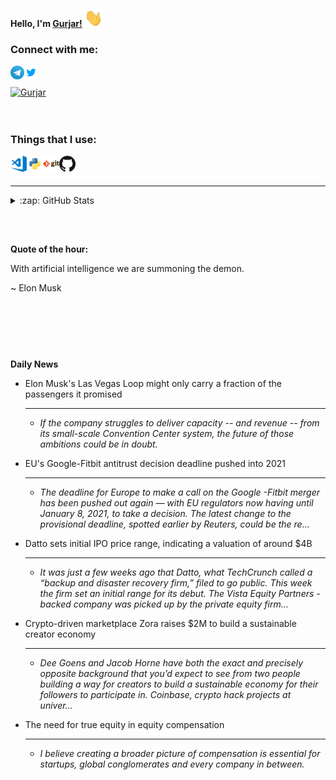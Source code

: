 #### Hello, I'm [Gurjar!](https://GurjarKing.github.io) <img src="https://raw.githubusercontent.com/ABSphreak/ABSphreak/master/gifs/Hi.gif" width="30px"></h2>


### Connect with me:

[<img align="left" alt="Gurjar | Telegram" width="22px" src="https://raw.githubusercontent.com/github/explore/80688e429a7d4ef2fca1e82350fe8e3517d3494d/topics/telegram/telegram.png" />][Telegram]
[<img align="left" alt="Gurjar | Twitter" width="22px" src="https://raw.githubusercontent.com/github/explore/80688e429a7d4ef2fca1e82350fe8e3517d3494d/topics/twitter/twitter.png" />][Twitter]
<br >
<br >
<a href="https://github.com/GurjarKing"><img src="https://komarev.com/ghpvc/?username=GurjarKing" alt="Gurjar" /></a> <br />
<br />
<br />
<!-- <br >

![](https://visitor-badge.glitch.me/badge?page_id=GurjarKing)

<br /> -->

### Things that I use:

[<img align="left" alt="Visual Studio Code" width="26px" src="https://raw.githubusercontent.com/github/explore/80688e429a7d4ef2fca1e82350fe8e3517d3494d/topics/visual-studio-code/visual-studio-code.png" />][VSCode]
[<img align="left" alt="Python" width="26px" src="https://raw.githubusercontent.com/github/explore/80688e429a7d4ef2fca1e82350fe8e3517d3494d/topics/python/python.png" />][Python]
[<img align="left" alt="Git" width="26px" src="https://raw.githubusercontent.com/github/explore/80688e429a7d4ef2fca1e82350fe8e3517d3494d/topics/git/git.png" />][Git]
[<img align="left" alt="GitHub" width="26px" src="https://raw.githubusercontent.com/github/explore/78df643247d429f6cc873026c0622819ad797942/topics/github/github.png" />][Github]

<br />
<br />

---
<details>
  <summary>:zap: GitHub Stats</summary>

<img align="left" alt="Gurjar's Github Stats" src="https://github-readme-stats.vercel.app/api?username=GurjarKing&show_icons=true&hide_border=true&count_private=true&include_all_commit=true&theme=algolia" />

</details>

<!-- ### 🔔 My latest tweet
<a href="https://twitter.com/Gurjar_King43" target="_blank">
	<img src="https://github.com/GurjarKing/GurjarKing/raw/master/tweet.png" width="70%" align="center" alt="Click to view on Twitter" title="My latest tweet, as an image"/>
</a> -->
<br>

<pre>

</pre>

**Quote of the hour:**

With artificial intelligence we are summoning the demon.

~ Elon Musk
<pre>

</pre>
<br>
<pre>


</pre>
<strong>Daily News</strong>
  
  - Elon Musk's Las Vegas Loop might only carry a fraction of the passengers it promised
     <hr/>
     
      - *If the company struggles to deliver capacity -- and revenue -- from its small-scale Convention Center system, the future of those ambitions could be in doubt.*
     
  - EU's Google-Fitbit antitrust decision deadline pushed into 2021
      <hr/>
      
      - *The deadline for Europe to make a call on the Google -Fitbit merger has been pushed out again — with EU regulators now having until January 8, 2021, to take a decision. The latest change to the provisional deadline, spotted earlier by Reuters, could be the re…*
      
  - Datto sets initial IPO price range, indicating a valuation of around $4B
      <hr/>
      
      - *It was just a few weeks ago that Datto, what TechCrunch called a “backup and disaster recovery firm,” filed to go public. This week the firm set an initial range for its debut. The Vista Equity Partners -backed company was picked up by the private equity firm…*
      
  - Crypto-driven marketplace Zora raises $2M to build a sustainable creator economy
      <hr/>
      
      - *Dee Goens and Jacob Horne have both the exact and precisely opposite background that you’d expect to see from two people building a way for creators to build a sustainable economy for their followers to participate in. Coinbase, crypto hack projects at univer…*
       
  - The need for true equity in equity compensation
      <hr/>
       
       - *I believe creating a broader picture of compensation is essential for startups, global conglomerates and every company in between.*
      

<br />

[VSCode]: https://code.visualstudio.com/
[Python]: https://www.python.org/
[Git]: https://git-scm.com/
[Github]: https://github.com/
[Telegram]: https://t.me/Gurjar_King/
[Twitter]: https://twitter.com/Gurjar_King43/
